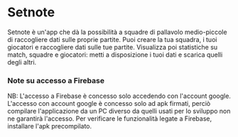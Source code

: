 # Setnote

Setnote è un'app che dà la possibilità a squadre di pallavolo medio-piccole di raccogliere dati sulle proprie partite.
Puoi creare la tua squadra, i tuoi giocatori e raccogliere dati sulle tue partite. 
Visualizza poi statistiche su match, squadre e giocatori: metti a disposizione i tuoi dati e scarica quelli degli altri.

### Note su accesso a Firebase
NB: L'accesso a Firebase è concesso solo accedendo con l'account google. L'accesso con account google è concesso solo ad apk firmati, perciò compilare l'applicazione da un PC diverso da quelli usati per lo sviluppo non ne garantirà l'accesso. Per verificare le funzionalità legate a Firebase, installare l'apk precompilato.
